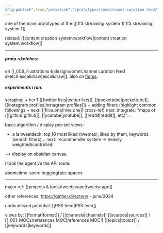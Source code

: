 ```yaml
---
{"dg-publish":true,"permalink":"/prototypes/omnichannel curation feed/","tags":["prototype","🌱"],"created":"2022-03-11T13:33:32.936-03:00","updated":"2024-06-22T19:13:16.369-03:00"}
---
```


one of the main prototypes of the [[l1f3 streaming system 1\|l1f3 streaming system 1]].

related: [[content creation system;workflow\|content creation system;workflow]]

---

##### proto-sketches:

on [[_008_illustrations & designs/omnichannel curation feed sketch.excalidraw\|excalidraw]].
also on [figma](https://www.figma.com/file/5UpGleobC3WJFckn9BNA6U/c4ss1us'-l1f3-dashboard?type=design&mode=design&t=8W2QvUSxNCEwymnl-1).

##### experiments i ran:

scraping:
\+ tier 1 ([[twitter lists\|twitter lists]], [[pockettube\|pockettube]], [[instagram profiles\|instagram profiles]])
\+ adding filters (highlight common followings + next: [[hive.one\|hive.one]] cross-ref)
next: integrate: "maps of ([[github\|github]], [[youtube\|youtube]], [[reddit\|reddit]], etc)"...

basic algorithm / display pre-set views:
- a la tweetdeck: top 10 most liked (twemex), liked by them, keywords (search filters)...
next: recommender system -> heavily weighted/controlled.

--> display on obsidian canvas.

i took the agent vs the API route.

#sometime-soon:
huggingface spaces

---

major ref: [[projects & tools/tweetscape\|tweetscape]]

other references:
https://gather.directory/ - june/2024

underutilized potential: [[RSS feed\|RSS feed]]

views by:
[[format\|format]] / [[channels\|channels]]
[[sources\|sources]] / [[_001_MOCs/references MOC\|references MOC]]
[[topics\|topics]] / [[keywords\|keywords]]